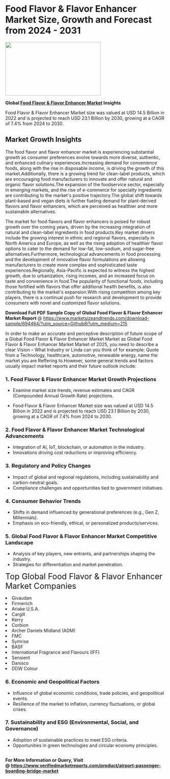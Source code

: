 <H1>Food Flavor & Flavor Enhancer Market Size, Growth and Forecast from 2024 - 2031</H1><img class="aligncenter size-medium wp-image-584254" src="https://thirdeyenews.in/wp-content/uploads/2024/09/Global-Market-Research-300x168.jpeg" alt="" width="300" height="168" /><p><strong>Global&nbsp;<a href="https://www.marketsizeandtrends.com/download-sample/694464/?utm_source=Github8j?utm_medium=215">Food Flavor & Flavor Enhancer Market</a> Insights</strong></p><p>Food Flavor & Flavor Enhancer Market size was valued at USD 14.5 Billion in 2022 and is projected to reach USD 23.1 Billion by 2030, growing at a CAGR of 7.4% from 2024 to 2030.</p><p><h2>Market Growth Insights</h2> <p>The food flavor and flavor enhancer market is experiencing substantial growth as consumer preferences evolve towards more diverse, authentic, and enhanced culinary experiences.Increasing demand for convenience foods, along with the rise in disposable income, is driving the growth of this market.Additionally, there is a growing trend for clean-label products, which are encouraging food manufacturers to innovate and offer natural and organic flavor solutions.The expansion of the foodservice sector, especially in emerging markets, and the rise of e-commerce for specialty ingredients are contributing to the market's positive trajectory.The global shift towards plant-based and vegan diets is further fueling demand for plant-derived flavors and flavor enhancers, which are perceived as healthier and more sustainable alternatives.</p> <p>The market for food flavors and flavor enhancers is poised for robust growth over the coming years, driven by the increasing integration of natural and clean-label ingredients in food products.Key market drivers include the growing interest in ethnic and regional flavors, especially in North America and Europe, as well as the rising adoption of healthier flavor options to cater to the demand for low-fat, low-sodium, and sugar-free alternatives.Furthermore, technological advancements in food processing and the development of innovative flavor formulations are allowing manufacturers to create more complex and sophisticated taste experiences.Regionally, Asia-Pacific is expected to witness the highest growth, due to urbanization, rising incomes, and an increased focus on taste and convenience in food.The popularity of functional foods, including those fortified with flavors that offer additional health benefits, is also contributing to the market's expansion.With rising competition among key players, there is a continual push for research and development to provide consumers with novel and customized flavor solutions.</p><p><span class=""><strong>Download Full PDF Sample Copy of Global Food Flavor & Flavor Enhancer Market Report</strong> @ <a href="https://www.marketsizeandtrends.com/download-sample/694464/?utm_source=Github8j?utm_medium=215" target="_blank">https://www.marketsizeandtrends.com/download-sample/694464/?utm_source=Github8j?utm_medium=215</a></span></p><p>In order to make an accurate and perceptive description of future scope of a Global&nbsp;Food Flavor & Flavor Enhancer Market Market as Global&nbsp;Food Flavor & Flavor Enhancer Market Market of 2025, you need to describe a clear Vision &ndash; What Industry or Linda can you think of for example: Quote from a Technology, healthcare, automotive, renewable energy, name the market you are Reffering to.However, some general trends and factors usually impact market reports and their future outlook include:</p><h3>1.&nbsp;<strong>Food Flavor & Flavor Enhancer Market Growth Projections</strong></h3><ul><li>Examine market size trends, revenue estimates and CAGR (Compounded Annual Growth Rate) projections.</li><li><p>Food Flavor & Flavor Enhancer Market size was valued at USD 14.5 Billion in 2022 and is projected to reach USD 23.1 Billion by 2030, growing at a CAGR of 7.4% from 2024 to 2030.</p></li></ul><h3>2.&nbsp;<strong>Food Flavor & Flavor Enhancer Market Technological Advancements</strong></h3><ul><li>Integration of AI, IoT, blockchain, or automation in the industry.</li><li>Innovations driving cost reductions or improving efficiency.</li></ul><h3>3.&nbsp;<strong>Regulatory and Policy Changes</strong></h3><ul><li>Impact of global and regional regulations, including sustainability and carbon-neutral goals.</li><li>Compliance challenges and opportunities tied to government initiatives.</li></ul><h3>4.&nbsp;<strong>Consumer Behavior Trends</strong></h3><ul><li>Shifts in demand influenced by generational preferences (e.g., Gen Z, Millennials).</li><li>Emphasis on eco-friendly, ethical, or personalized products/services.</li></ul><h3>5.&nbsp;<strong>Global Food Flavor & Flavor Enhancer Market Competitive Landscape</strong></h3><ul><li>Analysis of key players, new entrants, and partnerships shaping the industry.</li><li>Strategies for differentiation and market penetration.</li></ul><p data-pm-slice="1 1 []"><span style="color: inherit; font-family: inherit; font-size: 25px;">Top Global Food Flavor & Flavor Enhancer Market Companies</span></p><div class="" data-test-id=""><p><li>Givaudan</li><li> Firmenich</li><li> Ariake U.S.A.</li><li> Cargill</li><li> Kerry</li><li> Corbion</li><li> Archer Daniels Midland (ADM)</li><li> FMC</li><li> Symrise</li><li> BASF</li><li> International Fragrance and Flavours (IFF)</li><li> Sensient</li><li> Danisco</li><li> DDW Colour</li></p></div><h3>6.&nbsp;<strong>Economic and Geopolitical Factors</strong></h3><ul><li>Influence of global economic conditions, trade policies, and geopolitical events.</li><li>Resilience of the market to inflation, currency fluctuations, or global crises.</li></ul><h3>7.&nbsp;<strong>Sustainability and ESG (Environmental, Social, and Governance)</strong></h3><ul><li>Adoption of sustainable practices to meet ESG criteria.</li><li>Opportunities in green technologies and circular economy principles.</li></ul><h2><strong style="font-size: 14px;">For More Information or Query, Visit @&nbsp;</strong><a style="background-color: #ffffff; font-size: 14px;" href="https://www.marketsizeandtrends.com/report/food-flavor-and-flavor-enhancer-market/" target="_blank">https://www.verifiedmarketreports.com/product/airport-passenger-boarding-bridge-market</a></h2>